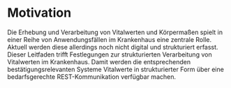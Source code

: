 # Motivation

Die Erhebung und Verarbeitung von Vitalwerten und Körpermaßen spielt in einer Reihe von Anwendungsfällen im Krankenhaus eine zentrale Rolle. Aktuell werden diese allerdings noch nicht digital und strukturiert erfasst. Dieser Leitfaden trifft Festlegungen zur strukturierten Verarbeitung von Vitalwerten im Krankenhaus. Damit werden die entsprechenden bestätigungsrelevanten Systeme Vitalwerte in strukturierter Form über eine bedarfsgerechte REST-Kommunikation verfügbar machen.
